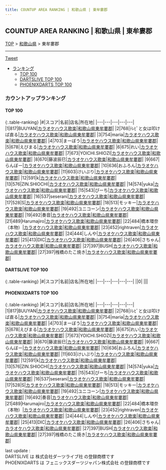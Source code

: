 ```yaml
---
title: COUNTUP AREA RANKING | 和歌山県 | 東牟婁郡
---
```

## COUNTUP AREA RANKING | 和歌山県 | 東牟婁郡

[TOP](/darts/rank/) > [和歌山県](/darts/rank/和歌山県/) > 東牟婁郡

___

<a href="https://twitter.com/share?ref_src=twsrc%5Etfw" data-text="COUNTUP AREA RANKING | 和歌山県東牟婁郡" class="twitter-share-button" data-hashtags="DARTSLIVE,PHOENIXDARTS,darts,ダーツ" data-show-count="false">Tweet</a>

* [ランキング](#カウントアップランキング)
    * [TOP 100](#top-100)
    * [DARTSLIVE TOP 100](#dartslive-top-100)
    * [PHOENIXDARTS TOP 100](#phoenixdarts-top-100)

### カウントアップランキング

#### TOP 100



{:.table-ranking}
|#|スコア|名前|店名|所在地|
|---|---|---|---|---|
|1|817|<span class="rank-name-pd">BUUYAN</span>|<a href="https://vs.phoenixdarts.com/jp/shop/shopDetailInfo/s_74621?s_seq=74621">カラオケハウス歌楽</a>|<a href="/darts/rank/和歌山県/東牟婁郡">和歌山県東牟婁郡</a>|
|2|768|<span class="rank-name-pd">ﾃﾚﾋﾞと女は叩けば直る</span>|<a href="https://vs.phoenixdarts.com/jp/shop/shopDetailInfo/s_74621?s_seq=74621">カラオケハウス歌楽</a>|<a href="/darts/rank/和歌山県/東牟婁郡">和歌山県東牟婁郡</a>|
|3|754|<span class="rank-name-pd">maria</span>|<a href="https://vs.phoenixdarts.com/jp/shop/shopDetailInfo/s_74621?s_seq=74621">カラオケハウス歌楽</a>|<a href="/darts/rank/和歌山県/東牟婁郡">和歌山県東牟婁郡</a>|
|4|703|<span class="rank-name-pd">まーぼう</span>|<a href="https://vs.phoenixdarts.com/jp/shop/shopDetailInfo/s_74621?s_seq=74621">カラオケハウス歌楽</a>|<a href="/darts/rank/和歌山県/東牟婁郡">和歌山県東牟婁郡</a>|
|5|678|<span class="rank-name-pd">えびまる</span>|<a href="https://vs.phoenixdarts.com/jp/shop/shopDetailInfo/s_74621?s_seq=74621">カラオケハウス歌楽</a>|<a href="/darts/rank/和歌山県/東牟婁郡">和歌山県東牟婁郡</a>|
|6|675|<span class="rank-name-pd">れい</span>|<a href="https://vs.phoenixdarts.com/jp/shop/shopDetailInfo/s_74621?s_seq=74621">カラオケハウス歌楽</a>|<a href="/darts/rank/和歌山県/東牟婁郡">和歌山県東牟婁郡</a>|
|7|673|<span class="rank-name-pd">YOICHI.SHIOZI</span>|<a href="https://vs.phoenixdarts.com/jp/shop/shopDetailInfo/s_74621?s_seq=74621">カラオケハウス歌楽</a>|<a href="/darts/rank/和歌山県/東牟婁郡">和歌山県東牟婁郡</a>|
|8|670|<span class="rank-name-pd">藤波辰巳</span>|<a href="https://vs.phoenixdarts.com/jp/shop/shopDetailInfo/s_74621?s_seq=74621">カラオケハウス歌楽</a>|<a href="/darts/rank/和歌山県/東牟婁郡">和歌山県東牟婁郡</a>|
|9|667|<span class="rank-name-pd">らんぼー</span>|<a href="https://vs.phoenixdarts.com/jp/shop/shopDetailInfo/s_74621?s_seq=74621">カラオケハウス歌楽</a>|<a href="/darts/rank/和歌山県/東牟婁郡">和歌山県東牟婁郡</a>|
|10|636|<span class="rank-name-pd">おふろん</span>|<a href="https://vs.phoenixdarts.com/jp/shop/shopDetailInfo/s_74621?s_seq=74621">カラオケハウス歌楽</a>|<a href="/darts/rank/和歌山県/東牟婁郡">和歌山県東牟婁郡</a>|
|11|603|<span class="rank-name-pd">けいぷり</span>|<a href="https://vs.phoenixdarts.com/jp/shop/shopDetailInfo/s_74621?s_seq=74621">カラオケハウス歌楽</a>|<a href="/darts/rank/和歌山県/東牟婁郡">和歌山県東牟婁郡</a>|
|12|591|<span class="rank-name-pd">k</span>|<a href="https://vs.phoenixdarts.com/jp/shop/shopDetailInfo/s_74621?s_seq=74621">カラオケハウス歌楽</a>|<a href="/darts/rank/和歌山県/東牟婁郡">和歌山県東牟婁郡</a>|
|13|576|<span class="rank-name-pd">ZIN.SHIOCHI</span>|<a href="https://vs.phoenixdarts.com/jp/shop/shopDetailInfo/s_74621?s_seq=74621">カラオケハウス歌楽</a>|<a href="/darts/rank/和歌山県/東牟婁郡">和歌山県東牟婁郡</a>|
|14|574|<span class="rank-name-pd">yuka</span>|<a href="https://vs.phoenixdarts.com/jp/shop/shopDetailInfo/s_74621?s_seq=74621">カラオケハウス歌楽</a>|<a href="/darts/rank/和歌山県/東牟婁郡">和歌山県東牟婁郡</a>|
|15|543|<span class="rank-name-pd">ぴーち</span>|<a href="https://vs.phoenixdarts.com/jp/shop/shopDetailInfo/s_74621?s_seq=74621">カラオケハウス歌楽</a>|<a href="/darts/rank/和歌山県/東牟婁郡">和歌山県東牟婁郡</a>|
|16|537|<span class="rank-name-pd">seserani</span>|<a href="https://vs.phoenixdarts.com/jp/shop/shopDetailInfo/s_74621?s_seq=74621">カラオケハウス歌楽</a>|<a href="/darts/rank/和歌山県/東牟婁郡">和歌山県東牟婁郡</a>|
|17|528|<span class="rank-name-pd">S</span>|<a href="https://vs.phoenixdarts.com/jp/shop/shopDetailInfo/s_74621?s_seq=74621">カラオケハウス歌楽</a>|<a href="/darts/rank/和歌山県/東牟婁郡">和歌山県東牟婁郡</a>|
|18|513|<span class="rank-name-pd">モッキー</span>|<a href="https://vs.phoenixdarts.com/jp/shop/shopDetailInfo/s_74621?s_seq=74621">カラオケハウス歌楽</a>|<a href="/darts/rank/和歌山県/東牟婁郡">和歌山県東牟婁郡</a>|
|19|492|<span class="rank-name-pd">ユニコーン</span>|<a href="https://vs.phoenixdarts.com/jp/shop/shopDetailInfo/s_74621?s_seq=74621">カラオケハウス歌楽</a>|<a href="/darts/rank/和歌山県/東牟婁郡">和歌山県東牟婁郡</a>|
|19|492|<span class="rank-name-pd">奏音</span>|<a href="https://vs.phoenixdarts.com/jp/shop/shopDetailInfo/s_74621?s_seq=74621">カラオケハウス歌楽</a>|<a href="/darts/rank/和歌山県/東牟婁郡">和歌山県東牟婁郡</a>|
|21|489|<span class="rank-name-pd">Harumajiro</span>|<a href="https://vs.phoenixdarts.com/jp/shop/shopDetailInfo/s_74621?s_seq=74621">カラオケハウス歌楽</a>|<a href="/darts/rank/和歌山県/東牟婁郡">和歌山県東牟婁郡</a>|
|22|484|<span class="rank-name-pd">橋本環奈（本物）</span>|<a href="https://vs.phoenixdarts.com/jp/shop/shopDetailInfo/s_74621?s_seq=74621">カラオケハウス歌楽</a>|<a href="/darts/rank/和歌山県/東牟婁郡">和歌山県東牟婁郡</a>|
|23|452|<span class="rank-name-pd">rightraven</span>|<a href="https://vs.phoenixdarts.com/jp/shop/shopDetailInfo/s_74621?s_seq=74621">カラオケハウス歌楽</a>|<a href="/darts/rank/和歌山県/東牟婁郡">和歌山県東牟婁郡</a>|
|24|444|<span class="rank-name-pd">しんや</span>|<a href="https://vs.phoenixdarts.com/jp/shop/shopDetailInfo/s_74621?s_seq=74621">カラオケハウス歌楽</a>|<a href="/darts/rank/和歌山県/東牟婁郡">和歌山県東牟婁郡</a>|
|25|413|<span class="rank-name-pd">DIC</span>|<a href="https://vs.phoenixdarts.com/jp/shop/shopDetailInfo/s_74621?s_seq=74621">カラオケハウス歌楽</a>|<a href="/darts/rank/和歌山県/東牟婁郡">和歌山県東牟婁郡</a>|
|26|406|<span class="rank-name-pd">さちゃん</span>|<a href="https://vs.phoenixdarts.com/jp/shop/shopDetailInfo/s_74621?s_seq=74621">カラオケハウス歌楽</a>|<a href="/darts/rank/和歌山県/東牟婁郡">和歌山県東牟婁郡</a>|
|27|397|<span class="rank-name-pd">BUSH</span>|<a href="https://vs.phoenixdarts.com/jp/shop/shopDetailInfo/s_74621?s_seq=74621">カラオケハウス歌楽</a>|<a href="/darts/rank/和歌山県/東牟婁郡">和歌山県東牟婁郡</a>|
|27|397|<span class="rank-name-pd">桟橋のたこ焼き</span>|<a href="https://vs.phoenixdarts.com/jp/shop/shopDetailInfo/s_74621?s_seq=74621">カラオケハウス歌楽</a>|<a href="/darts/rank/和歌山県/東牟婁郡">和歌山県東牟婁郡</a>|


#### DARTSLIVE TOP 100



{:.table-ranking}
|#|スコア|名前|店名|所在地|
|---|---|---|---|---|
||0|<span class="rank-name-dl"> </span>|<a href=""></a>|<a href="/darts/rank//"></a>|


#### PHOENIXDARTS TOP 100



{:.table-ranking}
|#|スコア|名前|店名|所在地|
|---|---|---|---|---|
|1|817|<span class="rank-name-pd">BUUYAN</span>|<a href="https://vs.phoenixdarts.com/jp/shop/shopDetailInfo/s_74621?s_seq=74621">カラオケハウス歌楽</a>|<a href="/darts/rank/和歌山県/東牟婁郡">和歌山県東牟婁郡</a>|
|2|768|<span class="rank-name-pd">ﾃﾚﾋﾞと女は叩けば直る</span>|<a href="https://vs.phoenixdarts.com/jp/shop/shopDetailInfo/s_74621?s_seq=74621">カラオケハウス歌楽</a>|<a href="/darts/rank/和歌山県/東牟婁郡">和歌山県東牟婁郡</a>|
|3|754|<span class="rank-name-pd">maria</span>|<a href="https://vs.phoenixdarts.com/jp/shop/shopDetailInfo/s_74621?s_seq=74621">カラオケハウス歌楽</a>|<a href="/darts/rank/和歌山県/東牟婁郡">和歌山県東牟婁郡</a>|
|4|703|<span class="rank-name-pd">まーぼう</span>|<a href="https://vs.phoenixdarts.com/jp/shop/shopDetailInfo/s_74621?s_seq=74621">カラオケハウス歌楽</a>|<a href="/darts/rank/和歌山県/東牟婁郡">和歌山県東牟婁郡</a>|
|5|678|<span class="rank-name-pd">えびまる</span>|<a href="https://vs.phoenixdarts.com/jp/shop/shopDetailInfo/s_74621?s_seq=74621">カラオケハウス歌楽</a>|<a href="/darts/rank/和歌山県/東牟婁郡">和歌山県東牟婁郡</a>|
|6|675|<span class="rank-name-pd">れい</span>|<a href="https://vs.phoenixdarts.com/jp/shop/shopDetailInfo/s_74621?s_seq=74621">カラオケハウス歌楽</a>|<a href="/darts/rank/和歌山県/東牟婁郡">和歌山県東牟婁郡</a>|
|7|673|<span class="rank-name-pd">YOICHI.SHIOZI</span>|<a href="https://vs.phoenixdarts.com/jp/shop/shopDetailInfo/s_74621?s_seq=74621">カラオケハウス歌楽</a>|<a href="/darts/rank/和歌山県/東牟婁郡">和歌山県東牟婁郡</a>|
|8|670|<span class="rank-name-pd">藤波辰巳</span>|<a href="https://vs.phoenixdarts.com/jp/shop/shopDetailInfo/s_74621?s_seq=74621">カラオケハウス歌楽</a>|<a href="/darts/rank/和歌山県/東牟婁郡">和歌山県東牟婁郡</a>|
|9|667|<span class="rank-name-pd">らんぼー</span>|<a href="https://vs.phoenixdarts.com/jp/shop/shopDetailInfo/s_74621?s_seq=74621">カラオケハウス歌楽</a>|<a href="/darts/rank/和歌山県/東牟婁郡">和歌山県東牟婁郡</a>|
|10|636|<span class="rank-name-pd">おふろん</span>|<a href="https://vs.phoenixdarts.com/jp/shop/shopDetailInfo/s_74621?s_seq=74621">カラオケハウス歌楽</a>|<a href="/darts/rank/和歌山県/東牟婁郡">和歌山県東牟婁郡</a>|
|11|603|<span class="rank-name-pd">けいぷり</span>|<a href="https://vs.phoenixdarts.com/jp/shop/shopDetailInfo/s_74621?s_seq=74621">カラオケハウス歌楽</a>|<a href="/darts/rank/和歌山県/東牟婁郡">和歌山県東牟婁郡</a>|
|12|591|<span class="rank-name-pd">k</span>|<a href="https://vs.phoenixdarts.com/jp/shop/shopDetailInfo/s_74621?s_seq=74621">カラオケハウス歌楽</a>|<a href="/darts/rank/和歌山県/東牟婁郡">和歌山県東牟婁郡</a>|
|13|576|<span class="rank-name-pd">ZIN.SHIOCHI</span>|<a href="https://vs.phoenixdarts.com/jp/shop/shopDetailInfo/s_74621?s_seq=74621">カラオケハウス歌楽</a>|<a href="/darts/rank/和歌山県/東牟婁郡">和歌山県東牟婁郡</a>|
|14|574|<span class="rank-name-pd">yuka</span>|<a href="https://vs.phoenixdarts.com/jp/shop/shopDetailInfo/s_74621?s_seq=74621">カラオケハウス歌楽</a>|<a href="/darts/rank/和歌山県/東牟婁郡">和歌山県東牟婁郡</a>|
|15|543|<span class="rank-name-pd">ぴーち</span>|<a href="https://vs.phoenixdarts.com/jp/shop/shopDetailInfo/s_74621?s_seq=74621">カラオケハウス歌楽</a>|<a href="/darts/rank/和歌山県/東牟婁郡">和歌山県東牟婁郡</a>|
|16|537|<span class="rank-name-pd">seserani</span>|<a href="https://vs.phoenixdarts.com/jp/shop/shopDetailInfo/s_74621?s_seq=74621">カラオケハウス歌楽</a>|<a href="/darts/rank/和歌山県/東牟婁郡">和歌山県東牟婁郡</a>|
|17|528|<span class="rank-name-pd">S</span>|<a href="https://vs.phoenixdarts.com/jp/shop/shopDetailInfo/s_74621?s_seq=74621">カラオケハウス歌楽</a>|<a href="/darts/rank/和歌山県/東牟婁郡">和歌山県東牟婁郡</a>|
|18|513|<span class="rank-name-pd">モッキー</span>|<a href="https://vs.phoenixdarts.com/jp/shop/shopDetailInfo/s_74621?s_seq=74621">カラオケハウス歌楽</a>|<a href="/darts/rank/和歌山県/東牟婁郡">和歌山県東牟婁郡</a>|
|19|492|<span class="rank-name-pd">ユニコーン</span>|<a href="https://vs.phoenixdarts.com/jp/shop/shopDetailInfo/s_74621?s_seq=74621">カラオケハウス歌楽</a>|<a href="/darts/rank/和歌山県/東牟婁郡">和歌山県東牟婁郡</a>|
|19|492|<span class="rank-name-pd">奏音</span>|<a href="https://vs.phoenixdarts.com/jp/shop/shopDetailInfo/s_74621?s_seq=74621">カラオケハウス歌楽</a>|<a href="/darts/rank/和歌山県/東牟婁郡">和歌山県東牟婁郡</a>|
|21|489|<span class="rank-name-pd">Harumajiro</span>|<a href="https://vs.phoenixdarts.com/jp/shop/shopDetailInfo/s_74621?s_seq=74621">カラオケハウス歌楽</a>|<a href="/darts/rank/和歌山県/東牟婁郡">和歌山県東牟婁郡</a>|
|22|484|<span class="rank-name-pd">橋本環奈（本物）</span>|<a href="https://vs.phoenixdarts.com/jp/shop/shopDetailInfo/s_74621?s_seq=74621">カラオケハウス歌楽</a>|<a href="/darts/rank/和歌山県/東牟婁郡">和歌山県東牟婁郡</a>|
|23|452|<span class="rank-name-pd">rightraven</span>|<a href="https://vs.phoenixdarts.com/jp/shop/shopDetailInfo/s_74621?s_seq=74621">カラオケハウス歌楽</a>|<a href="/darts/rank/和歌山県/東牟婁郡">和歌山県東牟婁郡</a>|
|24|444|<span class="rank-name-pd">しんや</span>|<a href="https://vs.phoenixdarts.com/jp/shop/shopDetailInfo/s_74621?s_seq=74621">カラオケハウス歌楽</a>|<a href="/darts/rank/和歌山県/東牟婁郡">和歌山県東牟婁郡</a>|
|25|413|<span class="rank-name-pd">DIC</span>|<a href="https://vs.phoenixdarts.com/jp/shop/shopDetailInfo/s_74621?s_seq=74621">カラオケハウス歌楽</a>|<a href="/darts/rank/和歌山県/東牟婁郡">和歌山県東牟婁郡</a>|
|26|406|<span class="rank-name-pd">さちゃん</span>|<a href="https://vs.phoenixdarts.com/jp/shop/shopDetailInfo/s_74621?s_seq=74621">カラオケハウス歌楽</a>|<a href="/darts/rank/和歌山県/東牟婁郡">和歌山県東牟婁郡</a>|
|27|397|<span class="rank-name-pd">BUSH</span>|<a href="https://vs.phoenixdarts.com/jp/shop/shopDetailInfo/s_74621?s_seq=74621">カラオケハウス歌楽</a>|<a href="/darts/rank/和歌山県/東牟婁郡">和歌山県東牟婁郡</a>|
|27|397|<span class="rank-name-pd">桟橋のたこ焼き</span>|<a href="https://vs.phoenixdarts.com/jp/shop/shopDetailInfo/s_74621?s_seq=74621">カラオケハウス歌楽</a>|<a href="/darts/rank/和歌山県/東牟婁郡">和歌山県東牟婁郡</a>|


<div class="footer border-top border-gray-light mt-5 pt-3 text-right text-gray">
    last update : <span style="font-weight: italic" id="foot_last_modified"></span><br />
    DARTSLIVE は 株式会社ダーツライブ社 の登録商標です<br />
    PHOENIXDARTS は フェニックスダーツジャパン株式会社 の登録商標です<br />
</div>

<script src="https://cdnjs.cloudflare.com/ajax/libs/jquery.tablesorter/2.31.3/js/jquery.tablesorter.min.js" integrity="sha512-qzgd5cYSZcosqpzpn7zF2ZId8f/8CHmFKZ8j7mU4OUXTNRd5g+ZHBPsgKEwoqxCtdQvExE5LprwwPAgoicguNg==" crossorigin="anonymous" referrerpolicy="no-referrer"></script>
<link rel="stylesheet" href="https://cdnjs.cloudflare.com/ajax/libs/jquery.tablesorter/2.31.3/css/theme.default.min.css" integrity="sha512-wghhOJkjQX0Lh3NSWvNKeZ0ZpNn+SPVXX1Qyc9OCaogADktxrBiBdKGDoqVUOyhStvMBmJQ8ZdMHiR3wuEq8+w==" crossorigin="anonymous" referrerpolicy="no-referrer" />
<script>
$(function() {
    $(".table-ranking").tablesorter({sortList:[[0, 0]]});
    $("#foot_last_modified").text(formatDate(new Date(document.lastModified), 'yyyy-MM-dd HH:mm:ss'));
});
</script>

<script async src="https://platform.twitter.com/widgets.js" charset="utf-8"></script>